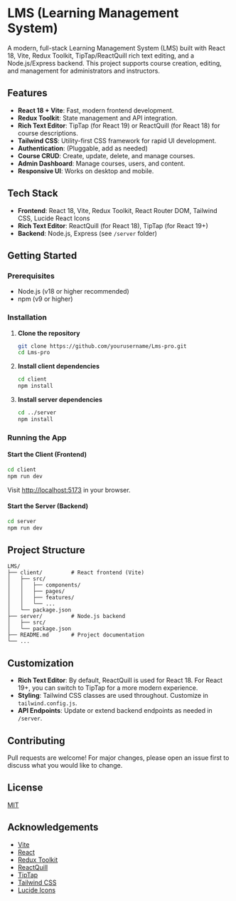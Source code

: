 # LMS (Learning Management System)

A modern, full-stack Learning Management System (LMS) built with React 18, Vite, Redux Toolkit, TipTap/ReactQuill rich text editing, and a Node.js/Express backend. This project supports course creation, editing, and management for administrators and instructors.

## Features
- **React 18 + Vite**: Fast, modern frontend development.
- **Redux Toolkit**: State management and API integration.
- **Rich Text Editor**: TipTap (for React 19) or ReactQuill (for React 18) for course descriptions.
- **Tailwind CSS**: Utility-first CSS framework for rapid UI development.
- **Authentication**: (Pluggable, add as needed)
- **Course CRUD**: Create, update, delete, and manage courses.
- **Admin Dashboard**: Manage courses, users, and content.
- **Responsive UI**: Works on desktop and mobile.

## Tech Stack
- **Frontend**: React 18, Vite, Redux Toolkit, React Router DOM, Tailwind CSS, Lucide React Icons
- **Rich Text Editor**: ReactQuill (for React 18), TipTap (for React 19+)
- **Backend**: Node.js, Express (see `/server` folder)

## Getting Started

### Prerequisites
- Node.js (v18 or higher recommended)
- npm (v9 or higher)

### Installation

1. **Clone the repository**
   ```bash
   git clone https://github.com/yourusername/Lms-pro.git
   cd Lms-pro
   ```
2. **Install client dependencies**
   ```bash
   cd client
   npm install
   ```
3. **Install server dependencies**
   ```bash
   cd ../server
   npm install
   ```

### Running the App

#### Start the Client (Frontend)
```bash
cd client
npm run dev
```
Visit [http://localhost:5173](http://localhost:5173) in your browser.

#### Start the Server (Backend)
```bash
cd server
npm run dev
```

## Project Structure
```
LMS/
├── client/         # React frontend (Vite)
│   ├── src/
│   │   ├── components/
│   │   ├── pages/
│   │   ├── features/
│   │   └── ...
│   └── package.json
├── server/         # Node.js backend
│   ├── src/
│   └── package.json
├── README.md       # Project documentation
└── ...
```

## Customization
- **Rich Text Editor**: By default, ReactQuill is used for React 18. For React 19+, you can switch to TipTap for a more modern experience.
- **Styling**: Tailwind CSS classes are used throughout. Customize in `tailwind.config.js`.
- **API Endpoints**: Update or extend backend endpoints as needed in `/server`.

## Contributing
Pull requests are welcome! For major changes, please open an issue first to discuss what you would like to change.

## License
[MIT](LICENSE)

## Acknowledgements
- [Vite](https://vitejs.dev/)
- [React](https://react.dev/)
- [Redux Toolkit](https://redux-toolkit.js.org/)
- [ReactQuill](https://github.com/zenoamaro/react-quill)
- [TipTap](https://tiptap.dev/)
- [Tailwind CSS](https://tailwindcss.com/)
- [Lucide Icons](https://lucide.dev/)
